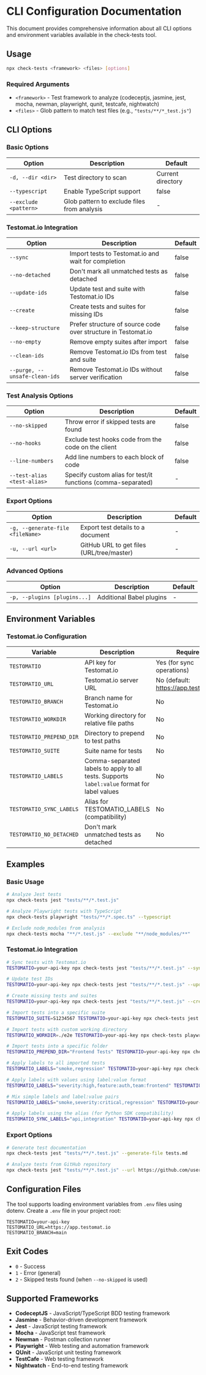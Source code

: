 # CLI Configuration Documentation

This document provides comprehensive information about all CLI options and environment variables available in the check-tests tool.

## Usage

```bash
npx check-tests <framework> <files> [options]
```

### Required Arguments

- `<framework>` - Test framework to analyze (codeceptjs, jasmine, jest, mocha, newman, playwright, qunit, testcafe, nightwatch)
- `<files>` - Glob pattern to match test files (e.g., `"tests/**/*_test.js"`)

## CLI Options

### Basic Options

| Option                | Description                                 | Default           |
| --------------------- | ------------------------------------------- | ----------------- |
| `-d, --dir <dir>`     | Test directory to scan                      | Current directory |
| `--typescript`        | Enable TypeScript support                   | false             |
| `--exclude <pattern>` | Glob pattern to exclude files from analysis | -                 |

### Testomat.io Integration

| Option                        | Description                                                   | Default |
| ----------------------------- | ------------------------------------------------------------- | ------- |
| `--sync`                      | Import tests to Testomat.io and wait for completion           | false   |
| `--no-detached`               | Don't mark all unmatched tests as detached                    | false   |
| `--update-ids`                | Update test and suite with Testomat.io IDs                    | false   |
| `--create`                    | Create tests and suites for missing IDs                       | false   |
| `--keep-structure`            | Prefer structure of source code over structure in Testomat.io | false   |
| `--no-empty`                  | Remove empty suites after import                              | false   |
| `--clean-ids`                 | Remove Testomat.io IDs from test and suite                    | false   |
| `--purge, --unsafe-clean-ids` | Remove Testomat.io IDs without server verification            | false   |

### Test Analysis Options

| Option                      | Description                                                  | Default |
| --------------------------- | ------------------------------------------------------------ | ------- |
| `--no-skipped`              | Throw error if skipped tests are found                       | false   |
| `--no-hooks`                | Exclude test hooks code from the code on the client          | false   |
| `--line-numbers`            | Add line numbers to each block of code                       | false   |
| `--test-alias <test-alias>` | Specify custom alias for test/it functions (comma-separated) | -       |

### Export Options

| Option                           | Description                               | Default |
| -------------------------------- | ----------------------------------------- | ------- |
| `-g, --generate-file <fileName>` | Export test details to a document         | -       |
| `-u, --url <url>`                | GitHub URL to get files (URL/tree/master) | -       |

### Advanced Options

| Option                       | Description              | Default |
| ---------------------------- | ------------------------ | ------- |
| `-p, --plugins [plugins...]` | Additional Babel plugins | -       |

## Environment Variables

### Testomat.io Configuration

| Variable                 | Description                                                                                  | Required                              |
| ------------------------ | -------------------------------------------------------------------------------------------- | ------------------------------------- |
| `TESTOMATIO`             | API key for Testomat.io                                                                      | Yes (for sync operations)             |
| `TESTOMATIO_URL`         | Testomat.io server URL                                                                       | No (default: https://app.testomat.io) |
| `TESTOMATIO_BRANCH`      | Branch name for Testomat.io                                                                  | No                                    |
| `TESTOMATIO_WORKDIR`     | Working directory for relative file paths                                                    | No                                    |
| `TESTOMATIO_PREPEND_DIR` | Directory to prepend to test paths                                                           | No                                    |
| `TESTOMATIO_SUITE`       | Suite name for tests                                                                         | No                                    |
| `TESTOMATIO_LABELS`      | Comma-separated labels to apply to all tests. Supports `label:value` format for label values | No                                    |
| `TESTOMATIO_SYNC_LABELS` | Alias for TESTOMATIO_LABELS (compatibility)                                                  | No                                    |
| `TESTOMATIO_NO_DETACHED` | Don't mark unmatched tests as detached                                                       | No                                    |

## Examples

### Basic Usage

```bash
# Analyze Jest tests
npx check-tests jest "tests/**/*.test.js"

# Analyze Playwright tests with TypeScript
npx check-tests playwright "tests/**/*.spec.ts" --typescript

# Exclude node_modules from analysis
npx check-tests mocha "**/*.test.js" --exclude "**/node_modules/**"
```

### Testomat.io Integration

```bash
# Sync tests with Testomat.io
TESTOMATIO=your-api-key npx check-tests jest "tests/**/*.test.js" --sync

# Update test IDs
TESTOMATIO=your-api-key npx check-tests jest "tests/**/*.test.js" --update-ids

# Create missing tests and suites
TESTOMATIO=your-api-key npx check-tests jest "tests/**/*.test.js" --create

# Import tests into a specific suite
TESTOMATIO_SUITE=S1234567 TESTOMATIO=your-api-key npx check-tests jest "tests/**/*.test.js"

# Import tests with custom working directory
TESTOMATIO_WORKDIR=./e2e TESTOMATIO=your-api-key npx check-tests playwright "**/*.spec.ts"

# Import tests into a specific folder
TESTOMATIO_PREPEND_DIR="Frontend Tests" TESTOMATIO=your-api-key npx check-tests jest "tests/**/*.test.js"

# Apply labels to all imported tests
TESTOMATIO_LABELS="smoke,regression" TESTOMATIO=your-api-key npx check-tests jest "tests/**/*.test.js"

# Apply labels with values using label:value format
TESTOMATIO_LABELS="severity:high,feature:auth,team:frontend" TESTOMATIO=your-api-key npx check-tests jest "tests/**/*.test.js"

# Mix simple labels and label:value pairs
TESTOMATIO_LABELS="smoke,severity:critical,regression" TESTOMATIO=your-api-key npx check-tests playwright "tests/**/*.spec.ts"

# Apply labels using the alias (for Python SDK compatibility)
TESTOMATIO_SYNC_LABELS="api,integration" TESTOMATIO=your-api-key npx check-tests playwright "tests/**/*.spec.ts"
```

### Export Options

```bash
# Generate test documentation
npx check-tests jest "tests/**/*.test.js" --generate-file tests.md

# Analyze tests from GitHub repository
npx check-tests jest "tests/**/*.test.js" --url https://github.com/user/repo/tree/main
```

## Configuration Files

The tool supports loading environment variables from `.env` files using dotenv. Create a `.env` file in your project root:

```env
TESTOMATIO=your-api-key
TESTOMATIO_URL=https://app.testomat.io
TESTOMATIO_BRANCH=main
```

## Exit Codes

- `0` - Success
- `1` - Error (general)
- `2` - Skipped tests found (when `--no-skipped` is used)

## Supported Frameworks

- **CodeceptJS** - JavaScript/TypeScript BDD testing framework
- **Jasmine** - Behavior-driven development framework
- **Jest** - JavaScript testing framework
- **Mocha** - JavaScript test framework
- **Newman** - Postman collection runner
- **Playwright** - Web testing and automation framework
- **QUnit** - JavaScript unit testing framework
- **TestCafe** - Web testing framework
- **Nightwatch** - End-to-end testing framework
